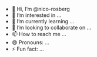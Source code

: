 - 👋 Hi, I’m @nico-rosberg
- 👀 I’m interested in ...
- 🌱 I’m currently learning ...
- 💞️ I’m looking to collaborate on ...
- 📫 How to reach me ...
- 😄 Pronouns: ...
- ⚡ Fun fact: ...

<!---
nico-rosberg/nico-rosberg is a ✨ special ✨ repository because its `README.md` (this file) appears on your GitHub profile.
You can click the Preview link to take a look at your changes.
--->
